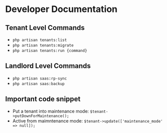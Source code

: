 # Developer Documentation

## Tenant Level Commands

- `php artisan tenants:list`
- `php artisan tenants:migrate`
- `php artisan tenants:run {command}`


## Landlord Level Commands

- `php artisan saas:rp-sync`
- `php artisan saas:backup`


## Important code snippet

- Put a tenant into maintenance mode: `$tenant->putDownForMaintenance();`
- Active from maimntenance mode: `$tenant->update(['maintenance_mode' => null]);`
